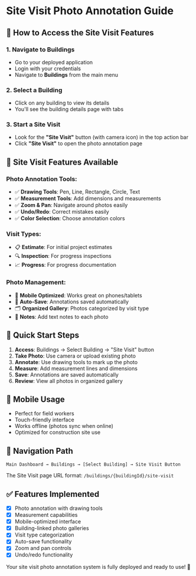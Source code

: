 # Site Visit Photo Annotation Guide

## 🎯 **How to Access the Site Visit Features**

### 1. **Navigate to Buildings**
- Go to your deployed application
- Login with your credentials
- Navigate to **Buildings** from the main menu

### 2. **Select a Building**
- Click on any building to view its details
- You'll see the building details page with tabs

### 3. **Start a Site Visit**
- Look for the **"Site Visit"** button (with camera icon) in the top action bar
- Click **"Site Visit"** to open the photo annotation page

## 📸 **Site Visit Features Available**

### **Photo Annotation Tools:**
- ✅ **Drawing Tools**: Pen, Line, Rectangle, Circle, Text
- ✅ **Measurement Tools**: Add dimensions and measurements
- ✅ **Zoom & Pan**: Navigate around photos easily
- ✅ **Undo/Redo**: Correct mistakes easily
- ✅ **Color Selection**: Choose annotation colors

### **Visit Types:**
- 📋 **Estimate**: For initial project estimates
- 🔍 **Inspection**: For progress inspections
- 📈 **Progress**: For progress documentation

### **Photo Management:**
- 📱 **Mobile Optimized**: Works great on phones/tablets
- 💾 **Auto-Save**: Annotations saved automatically
- 🗂️ **Organized Gallery**: Photos categorized by visit type
- 📝 **Notes**: Add text notes to each photo

## 🚀 **Quick Start Steps**

1. **Access**: Buildings → Select Building → "Site Visit" button
2. **Take Photo**: Use camera or upload existing photo
3. **Annotate**: Use drawing tools to mark up the photo
4. **Measure**: Add measurement lines and dimensions
5. **Save**: Annotations are saved automatically
6. **Review**: View all photos in organized gallery

## 📱 **Mobile Usage**
- Perfect for field workers
- Touch-friendly interface
- Works offline (photos sync when online)
- Optimized for construction site use

## 🔗 **Navigation Path**
```
Main Dashboard → Buildings → [Select Building] → Site Visit Button
```

The Site Visit page URL format: `/buildings/{buildingId}/site-visit`

## ✅ **Features Implemented**
- [x] Photo annotation with drawing tools
- [x] Measurement capabilities
- [x] Mobile-optimized interface
- [x] Building-linked photo galleries
- [x] Visit type categorization
- [x] Auto-save functionality
- [x] Zoom and pan controls
- [x] Undo/redo functionality

Your site visit photo annotation system is fully deployed and ready to use! 🎉
